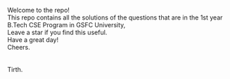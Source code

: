 Welcome to the repo!
<br>
This repo contains all the solutions of the questions that are in the 1st year B.Tech CSE Program in GSFC University,
<br>
Leave a star if you find this useful.
<br>
Have a great day!
<br>
Cheers.
<br> <br> <br>
Tirth.
